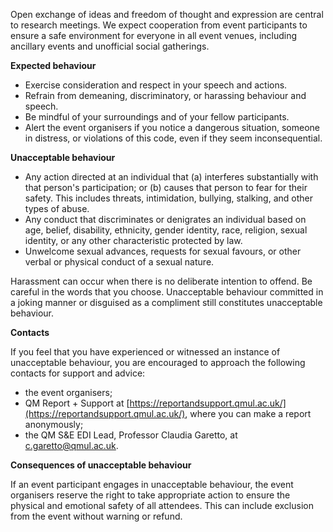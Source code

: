 Open exchange of ideas and freedom of thought and expression are central to research meetings. We expect cooperation from event participants to ensure a safe environment for everyone in all event venues, including ancillary events and unofficial social gatherings.

**Expected behaviour**
* Exercise consideration and respect in your speech and actions.
* Refrain from demeaning, discriminatory, or harassing behaviour and speech.
* Be mindful of your surroundings and of your fellow participants.
* Alert the event organisers if you notice a dangerous situation, someone in distress, or violations of this code, even if they seem inconsequential.

**Unacceptable behaviour**
* Any action directed at an individual that (a) interferes substantially with that person's participation; or (b) causes that person to fear for their safety. This includes threats, intimidation, bullying, stalking, and other types of abuse.
* Any conduct that discriminates or denigrates an individual based on age, belief, disability, ethnicity, gender identity, race, religion, sexual identity, or any other characteristic protected by law.
* Unwelcome sexual advances, requests for sexual favours, or other verbal or physical conduct of a sexual nature.

Harassment can occur when there is no deliberate intention to offend. Be careful in the words that you choose. Unacceptable behaviour committed in a joking manner or disguised as a compliment still constitutes unacceptable behaviour.

**Contacts**

If you feel that you have experienced or witnessed an instance of unacceptable behaviour, you are encouraged to approach the following contacts for support and advice:
* the event organisers;
* QM Report + Support at [https://reportandsupport.qmul.ac.uk/](https://reportandsupport.qmul.ac.uk/), where you can make a report anonymously;
* the QM S&E EDI Lead, Professor Claudia Garetto, at [c.garetto@qmul.ac.uk](mailto:c.garetto@qmul.ac.uk).

**Consequences of unacceptable behaviour**

If an event participant engages in unacceptable behaviour, the event organisers reserve the right to take appropriate action to ensure the physical and emotional safety of all attendees. This can include exclusion from the event without warning or refund.
